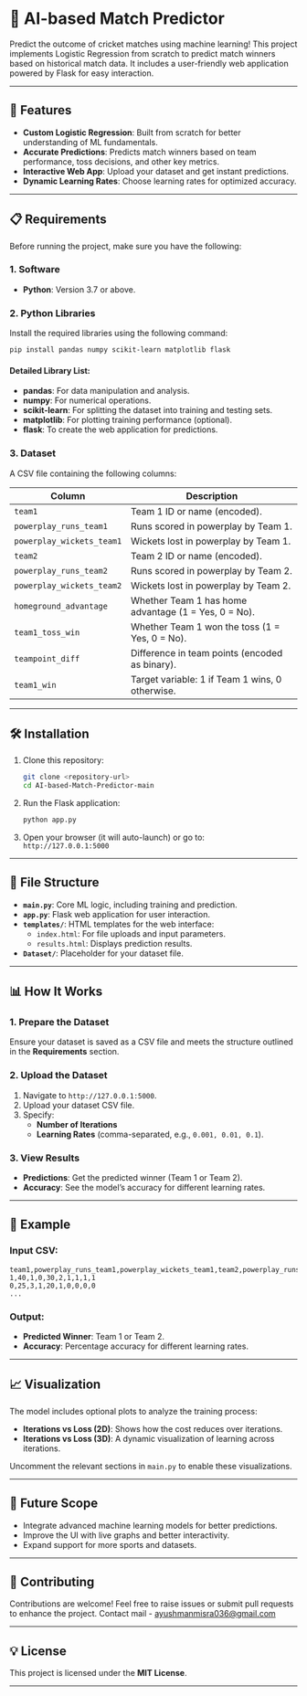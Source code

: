 
# 🏏 AI-based Match Predictor  

Predict the outcome of cricket matches using machine learning! This project implements Logistic Regression from scratch to predict match winners based on historical match data. It includes a user-friendly web application powered by Flask for easy interaction.

---

## 🚀 Features  

- **Custom Logistic Regression**: Built from scratch for better understanding of ML fundamentals.  
- **Accurate Predictions**: Predicts match winners based on team performance, toss decisions, and other key metrics.  
- **Interactive Web App**: Upload your dataset and get instant predictions.  
- **Dynamic Learning Rates**: Choose learning rates for optimized accuracy.  

---

## 📋 Requirements  

Before running the project, make sure you have the following:

### 1. **Software**
- **Python**: Version 3.7 or above.

### 2. **Python Libraries**
Install the required libraries using the following command:  
```bash
pip install pandas numpy scikit-learn matplotlib flask
```

#### Detailed Library List:
- **pandas**: For data manipulation and analysis.  
- **numpy**: For numerical operations.  
- **scikit-learn**: For splitting the dataset into training and testing sets.  
- **matplotlib**: For plotting training performance (optional).  
- **flask**: To create the web application for predictions.  

### 3. **Dataset**
A CSV file containing the following columns:  

| Column                  | Description                                              |
|-------------------------|----------------------------------------------------------|
| `team1`                 | Team 1 ID or name (encoded).                             |
| `powerplay_runs_team1`  | Runs scored in powerplay by Team 1.                      |
| `powerplay_wickets_team1` | Wickets lost in powerplay by Team 1.                    |
| `team2`                 | Team 2 ID or name (encoded).                             |
| `powerplay_runs_team2`  | Runs scored in powerplay by Team 2.                      |
| `powerplay_wickets_team2` | Wickets lost in powerplay by Team 2.                    |
| `homeground_advantage`  | Whether Team 1 has home advantage (1 = Yes, 0 = No).     |
| `team1_toss_win`        | Whether Team 1 won the toss (1 = Yes, 0 = No).           |
| `teampoint_diff`        | Difference in team points (encoded as binary).           |
| `team1_win`             | Target variable: 1 if Team 1 wins, 0 otherwise.          |

---

## 🛠️ Installation  

1. Clone this repository:  
   ```bash
   git clone <repository-url>
   cd AI-based-Match-Predictor-main
   ```

2. Run the Flask application:  
   ```bash
   python app.py
   ```

3. Open your browser (it will auto-launch) or go to:  
   `http://127.0.0.1:5000`

---

## 📂 File Structure  

- **`main.py`**: Core ML logic, including training and prediction.  
- **`app.py`**: Flask web application for user interaction.  
- **`templates/`**: HTML templates for the web interface:  
  - `index.html`: For file uploads and input parameters.  
  - `results.html`: Displays prediction results.  
- **`Dataset/`**: Placeholder for your dataset file.  

---

## 📊 How It Works  

### 1. Prepare the Dataset  

Ensure your dataset is saved as a CSV file and meets the structure outlined in the **Requirements** section.

### 2. Upload the Dataset  

1. Navigate to `http://127.0.0.1:5000`.  
2. Upload your dataset CSV file.  
3. Specify:  
   - **Number of Iterations**  
   - **Learning Rates** (comma-separated, e.g., `0.001, 0.01, 0.1`).  

### 3. View Results  

- **Predictions**: Get the predicted winner (Team 1 or Team 2).  
- **Accuracy**: See the model’s accuracy for different learning rates.  

---

## 🌟 Example  

### Input CSV:  

```csv
team1,powerplay_runs_team1,powerplay_wickets_team1,team2,powerplay_runs_team2,powerplay_wickets_team2,homeground_advantage,team1_toss_win,teampoint_diff,team1_win
1,40,1,0,30,2,1,1,1,1
0,25,3,1,20,1,0,0,0,0
...
```

### Output:  

- **Predicted Winner**: Team 1 or Team 2.  
- **Accuracy**: Percentage accuracy for different learning rates.  

---

## 📈 Visualization  

The model includes optional plots to analyze the training process:  

- **Iterations vs Loss (2D)**: Shows how the cost reduces over iterations.  
- **Iterations vs Loss (3D)**: A dynamic visualization of learning across iterations.  

Uncomment the relevant sections in `main.py` to enable these visualizations.

---

## 🚀 Future Scope  

- Integrate advanced machine learning models for better predictions.  
- Improve the UI with live graphs and better interactivity.  
- Expand support for more sports and datasets.  

---

## 🤝 Contributing  

Contributions are welcome! Feel free to raise issues or submit pull requests to enhance the project.
Contact mail - ayushmanmisra036@gmail.com

---

## 💡 License  

This project is licensed under the **MIT License**.  

--- 
